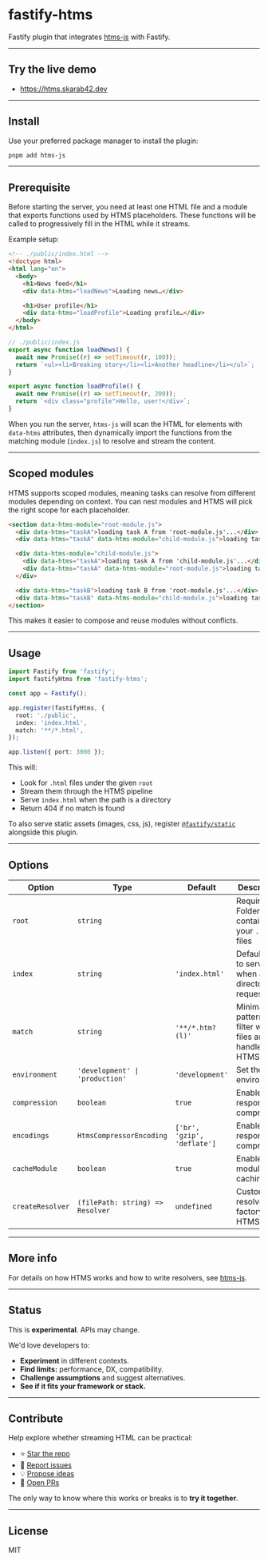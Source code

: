 # fastify-htms

Fastify plugin that integrates [htms-js](https://github.com/skarab42/htms-js) with Fastify.

---

## Try the live demo

- https://htms.skarab42.dev

---

## Install

Use your preferred package manager to install the plugin:

```bash
pnpm add htms-js
```

---

## Prerequisite

Before starting the server, you need at least one HTML file and a module that exports functions used by HTMS placeholders. These functions will be called to progressively fill in the HTML while it streams.

Example setup:

```html
<!-- ./public/index.html -->
<!doctype html>
<html lang="en">
  <body>
    <h1>News feed</h1>
    <div data-htms="loadNews">Loading news…</div>

    <h1>User profile</h1>
    <div data-htms="loadProfile">Loading profile…</div>
  </body>
</html>
```

```js
// ./public/index.js
export async function loadNews() {
  await new Promise((r) => setTimeout(r, 100));
  return `<ul><li>Breaking story</li><li>Another headline</li></ul>`;
}

export async function loadProfile() {
  await new Promise((r) => setTimeout(r, 200));
  return `<div class="profile">Hello, user!</div>`;
}
```

When you run the server, `htms-js` will scan the HTML for elements with `data-htms` attributes, then dynamically import the functions from the matching module (`index.js`) to resolve and stream the content.

---

## Scoped modules

HTMS supports scoped modules, meaning tasks can resolve from different modules depending on context. You can nest modules and HTMS will pick the right scope for each placeholder.

```html
<section data-htms-module="root-module.js">
  <div data-htms="taskA">loading task A from 'root-module.js'...</div>
  <div data-htms="taskA" data-htms-module="child-module.js">loading task A from 'child-module.js'...</div>

  <div data-htms-module="child-module.js">
    <div data-htms="taskA">loading task A from 'child-module.js'...</div>
    <div data-htms="taskA" data-htms-module="root-module.js">loading task A from 'root-module.js'...</div>
  </div>

  <div data-htms="taskB">loading task B from 'root-module.js'...</div>
  <div data-htms="taskB" data-htms-module="child-module.js">loading task B from 'child-module.js'...</div>
</section>
```

This makes it easier to compose and reuse modules without conflicts.

---

## Usage

```ts
import Fastify from 'fastify';
import fastifyHtms from 'fastify-htms';

const app = Fastify();

app.register(fastifyHtms, {
  root: './public',
  index: 'index.html',
  match: '**/*.html',
});

app.listen({ port: 3000 });
```

This will:

- Look for `.html` files under the given `root`
- Stream them through the HTMS pipeline
- Serve `index.html` when the path is a directory
- Return 404 if no match is found

To also serve static assets (images, css, js), register [`@fastify/static`](https://github.com/fastify/fastify-static) alongside this plugin.

---

## Options

| Option           | Type                             | Default                     | Description                                                 |
| ---------------- | -------------------------------- | --------------------------- | ----------------------------------------------------------- |
| `root`           | `string`                         |                             | Required. Folder that contains your `.html` files           |
| `index`          | `string`                         | `'index.html'`              | Default file to serve when a directory is requested         |
| `match`          | `string`                         | `'**/*.htm?(l)'`            | Minimatch pattern to filter which files are handled by HTMS |
| `environment`    | `'development' \| 'production'`  | `'development'`             | Set the environment                                         |
| `compression`    | `boolean`                        | `true`                      | Enable response compression                                 |
| `encodings`      | `HtmsCompressorEncoding`         | `['br', 'gzip', 'deflate']` | Enable response compression                                 |
| `cacheModule`    | `boolean`                        | `true`                      | Enable module caching                                       |
| `createResolver` | `(filePath: string) => Resolver` | `undefined`                 | Custom resolver factory for HTMS                            |

---

## More info

For details on how HTMS works and how to write resolvers, see [htms-js](https://github.com/skarab42/htms-js/tree/main/packages/htms-js).

---

## Status

This is **experimental**. APIs may change.

We'd love developers to:

- **Experiment** in different contexts.
- **Find limits:** performance, DX, compatibility.
- **Challenge assumptions** and suggest alternatives.
- **See if it fits your framework or stack.**

---

## Contribute

Help explore whether streaming HTML can be practical:

- ⭐ [Star the repo](https://github.com/skarab42/htms-js)
- 🐛 [Report issues](https://github.com/skarab42/htms-js/issues)
- 💡 [Propose ideas](https://github.com/skarab42/htms-js/discussions)
- 🙏 [Open PRs](https://github.com/skarab42/htms-js/pulls)

The only way to know where this works or breaks is to **try it together**.

---

## License

MIT
